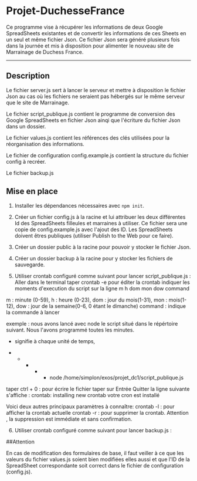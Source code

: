 # Projet-DuchesseFrance

Ce programme vise à récupérer les informations de deux Google SpreadSheets existantes et de convertir les informations de ces Sheets en un seul et même fichier Json. Ce fichier Json sera généré plusieurs fois dans la journée et mis à disposition pour alimenter le nouveau site de Marrainage de Duchess France.

***

## Description

Le fichier server.js sert à lancer le serveur et mettre à disposition le fichier Json au cas où les fichiers ne seraient pas hébergés sur le même serveur que le site de Marrainage.

Le fichier script_publique.js contient le programme de conversion des Google SpreadSheets en fichier Json ainqi que l'écriture du fichier Json dans un dossier.

Le fichier values.js contient les références des clés utilisées pour la réorganisation des informations.

Le fichier de configuration config.example.js contient la structure du fichier config à recréer.

Le fichier backup.js

## Mise en place

1. Installer les dépendances nécessaires avec `npm init`.

2. Créer un fichier config.js à la racine et lui attribuer les deux différentes Id des SpreadSheets filleules et marraines à utiliser. Ce fichier sera une copie de config.example.js avec l'ajout des ID. Les SpreadSheets doivent êtres publiques (utiliser Publish to the Web pour ce faire).

3. Créer un dossier public à la racine pour pouvoir y stocker le fichier Json.

4. Créer un dossier backup à la racine pour y stocker les fichiers de sauvegarde.

5. Utiliser crontab configuré comme suivant pour lancer script_publique.js :
Aller dans le terminal 
taper crontab -e pour éditer la crontab
indiquer les moments d'execution du script  sur la ligne m h  dom mon dow   command

m : minute (0-59),
h : heure (0-23),
dom : jour du mois(1-31),
mon : mois(1-12),
dow : jour de la semaine(0-6, 0 étant le dimanche)
command : indique la commande à lancer

exemple : nous avons lancé avec node le script situé dans le répértoire suivant. Nous l'avons programmé toutes les minutes.
* signifie à chaque unité de temps,

* * * * * node /home/simplon/exos/projet_dc1/script_publique.js

taper ctrl + 0 : pour écrire le fichier
taper sur Entrée
Quitter 
la ligne suivante s'affiche : crontab: installing new crontab
votre cron est installé

Voici deux autres principaux paramètres à connaître: 
crontab -l : pour afficher la crontab actuelle
crontab -r : pour supprimer la crontab. Attention , la suppression est immédiate et sans confirmation.

6. Utiliser crontab configuré comme suivant pour lancer backup.js : 


##Attention

En cas de modification des formulaires de base, il faut veiller à ce que les valeurs du fichier values.js soient bien modifiées elles aussi et que l'ID de la SpreadSheet correspondante soit correct dans le fichier de configuration (config.js).

